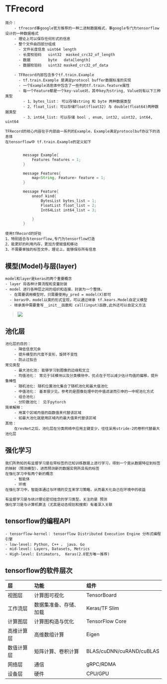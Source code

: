 # TFrecord
    简介：
        - tfrecord事google官方推荐的一种二进制数据格式，事google专门为tensorflow设计的一种数据格式
        - 理论上可以保存任何形式的信息
        - 整个文件由四部分组成
          - 文件长度信息 uint64 length
          - 长度校验码   uint32  masked_crc32_of_length
          - 数据        byte   data[length]
          - 数据校验码   uint32 masked_crc32_of_data

        - TFRecord内部包含多个tf.train.Example
          - tf.train.Example 是满足protocol buffer数据标准的实现
          - 一个Example消息体中包含了一些列的tf.train.feature属性
          - 每一个Feature都是一个key-value对，其中key为string, Value则有以下三种类型
            - 1、bytes_list： 可以存储string 和 byte 两种数据类型
            - 2、float_list: 可以存储float(float32) 与 double(float64)两种数据类型
            - 3、int64_list: 可以存储 bool , enum, int32, uint32, int64, uint64

    TFRecord的核心内容在于内部由一系列的Example，Example满足protocolbuf协议下的消息体
    在tensorflow中 tf.train.Example的定义如下
```java

        message Example{
            Features features = 1;
        }

        message Features{
            map<String, Feature> feature = 1;
        }

        message Feature{
            oneof kind{
                BytesList bytes_list = 1;
                FloatList float_list = 2;
                Int64List int64_list = 3;

            }
        }
```

    使用tfRecord的好处
    1、特别适合与tensorflow,专门为tensorflow打造
    2、能更好的利用内存，更加方便赋值和移动
    3、不需要单独的标签文件，理论上，能够保存所有信息


## 模型(Model)与层(layer)
    model和layer是keras的两个重要概念
    - layer 将各种计算流程和变量封装
    - model 进行各种层之间的组织和连接，封装为一个整体。
      - 在需要调用模型时，只需要使用y_pred = model(X)即可
      - keras中，model以类的形式呈现，可以通过继承 tf.kears.Model自定义模型
      - 继承类中需要重写__init__函数和 call(input)函数,此外还可以自定义方法
   ><img src=https://tf.wiki/_images/model.png>

## 池化层
    池化层的目的：
        - 降低信息冗余
        - 提升模型的尺度不变形，旋转不变性
        - 防止过拟合
    常见类型
        - 最大池化池: 能够学习到图像的边缘和文立
        - 均值池化： 常见于SE模块以及分类模块中，优点在于可以减少估计均值的偏移，提升鲁棒性
        - 随机池化: 随机位置池化集合了随机池化和最大值池化
        - 中值池化： 基本很少见，参考的是图像处理中的中值滤波而引申的一中呢池化方式
        - 组合池化:
        - 分阶数池化： 见于pytorch
    简单解释：
        - 用某个区域内值的函数值来代替该区域
        - 如最大池化就是用区域内的最大值来代替该区域
    其他：
        在resNet之后，池化层在分类网络中应用主键变少，往往采用stride-2的卷积代替最大池化层

## 强化学习
    我们所熟知的有监督学习是在带标签的已知训练数据上进行学习，得到一个是从数据特征到标签的映射（预测模型），进而预测新的数据实例所具有的标签   
    在强化学习中有两个新的概念
        - 智能体
        - 环境
    在强化学习中，智能体通过与环境的交互来学习策略，从而最大化自己在环境中的收益

    有监督学习是与统计理论密切挂念的学习类型，关注的是 预测   
    强化学习是与计算机算法（尤其是动态规划和搜索）有着深入关联 

## tensorflow的编程API
    - tensorflow-kernel： tensorflow Distributed Execution Engine 分布式编程引擎
    - low-level: Python, C++ ， java. Go 
    - mid-level: Layers, Datasets, Metrics
    - High-level: Estimators,  Keras(2.0官方唯一推荐)

## tensorflow的软件层次
| 层 | 功能 | 组件 |
| :--- | :--- | :--- |  
| 视图层 | 计算图可视化 | TensorBoard |
| 工作流层 | 数据集准备、存储、加载 | Keras/TF Slim |
| 计算图层 | 计算图构造与优化 | TensorFlow Core |
| 高维计算层 | 高维数组计算 | Eigen |
| 数值计算层 | 矩阵计算、卷积计算 | BLAS/cuDNN/cuRAND/cuBLAS |
| 网络层 | 通信 | gRPC/RDMA |
| 设备层 | 硬件 | CPU/GPU |
